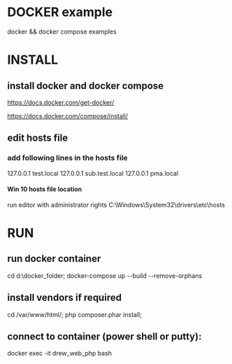 # DOCKER example

docker && docker compose examples


# INSTALL 

##  install docker and docker compose

https://docs.docker.com/get-docker/

https://docs.docker.com/compose/install/

## edit hosts file 

### add following lines in the hosts file 

127.0.0.1 test.local
127.0.0.1 sub.test.local
127.0.0.1 pma.local

#### Win 10 hosts file location 
 
 run editor with administrator rights 
 C:\Windows\System32\drivers\etc\hosts


# RUN 

## run docker container
 
 cd d:\docker_folder\;
 docker-compose up --build   --remove-orphans

## install vendors if required

cd /var/www/html/; php composer.phar install;

## connect to container (power shell or putty):   

docker exec -it drew_web_php bash



 
 
 
 
